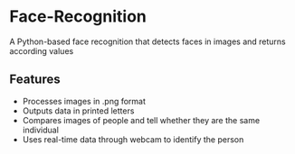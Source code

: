 # Face-Recognition
A Python-based face recognition that detects faces in images and returns according values

## Features

- Processes images in .png format
- Outputs data in printed letters
- Compares images of people and tell whether they are the same individual
- Uses real-time data through webcam to identify the person
